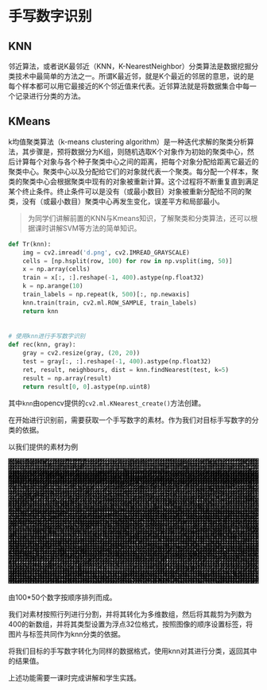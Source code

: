 # 手写数字识别

## KNN

邻近算法，或者说K最邻近（KNN，K-NearestNeighbor）分类算法是数据挖掘分类技术中最简单的方法之一。所谓K最近邻，就是K个最近的邻居的意思，说的是每个样本都可以用它最接近的K个邻近值来代表。近邻算法就是将数据集合中每一个记录进行分类的方法。

## KMeans

k均值聚类算法（k-means clustering algorithm）是一种迭代求解的聚类分析算法，其步骤是，预将数据分为K组，则随机选取K个对象作为初始的聚类中心，然后计算每个对象与各个种子聚类中心之间的距离，把每个对象分配给距离它最近的聚类中心。聚类中心以及分配给它们的对象就代表一个聚类。每分配一个样本，聚类的聚类中心会根据聚类中现有的对象被重新计算。这个过程将不断重复直到满足某个终止条件。终止条件可以是没有（或最小数目）对象被重新分配给不同的聚类，没有（或最小数目）聚类中心再发生变化，误差平方和局部最小。

>为同学们讲解前置的KNN与Kmeans知识，了解聚类和分类算法，还可以根据课时讲解SVM等方法的简单知识。

```python
def Tr(knn):
    img = cv2.imread('d.png', cv2.IMREAD_GRAYSCALE)
    cells = [np.hsplit(row, 100) for row in np.vsplit(img, 50)]
    x = np.array(cells)
    train = x[:, :].reshape(-1, 400).astype(np.float32)
    k = np.arange(10)
    train_labels = np.repeat(k, 500)[:, np.newaxis]
    knn.train(train, cv2.ml.ROW_SAMPLE, train_labels)
    return knn


# 使用knn进行手写数字识别
def rec(knn, gray):
    gray = cv2.resize(gray, (20, 20))
    test = gray[:, :].reshape(-1, 400).astype(np.float32)
    ret, result, neighbours, dist = knn.findNearest(test, k=5)
    result = np.array(result)
    return result[0, 0].astype(np.uint8)
```

其中`knn`由opencv提供的`cv2.ml.KNearest_create()`方法创建。

在开始进行识别前，需要获取一个手写数字的素材。作为我们对目标手写数字的分类的依据。

以我们提供的素材为例

![alt 图片](https://github.com/Mingtx1718/Picture/blob/main/d.png?raw=true "素材")

由100*50个数字按顺序排列而成。

我们对素材按照行列进行分割，并将其转化为多维数组，然后将其裁剪为列数为400的新数组，并将其类型设置为浮点32位格式，按照图像的顺序设置标签，将图片与标签共同作为knn分类的依据。

将我们目标的手写数字转化为同样的数据格式，使用knn对其进行分类，返回其中的结果值。

上述功能需要一课时完成讲解和学生实践。
